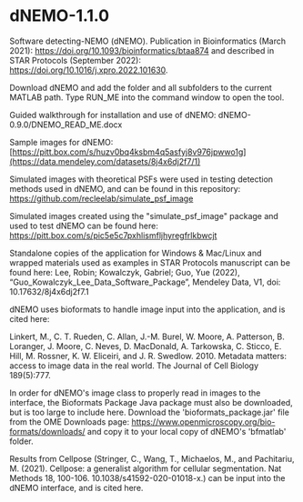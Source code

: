 # dNEMO-1.1.0
Software detecting-NEMO (dNEMO). Publication in Bioinformatics (March 2021): https://doi.org/10.1093/bioinformatics/btaa874 and described in STAR Protocols (September 2022): https://doi.org/10.1016/j.xpro.2022.101630.

Download dNEMO and add the folder and all subfolders to the current MATLAB path. Type RUN_ME into the command window to open the tool.

Guided walkthrough for installation and use of dNEMO: dNEMO-0.9.0/DNEMO_READ_ME.docx

Sample images for dNEMO: [https://pitt.box.com/s/huzv0bq4ksbm4q5asfyj8v976jpwwo1g](https://data.mendeley.com/datasets/8j4x6dj2f7/1)

Simulated images with theoretical PSFs were used in testing detection methods used in dNEMO, and can be found in this repository: https://github.com/recleelab/simulate_psf_image

Simulated images created using the "simulate_psf_image" package and used to test dNEMO can be found here: https://pitt.box.com/s/pic5e5c7pxhlismfljhyregfrlkbwcjt

Standalone copies of the application for Windows & Mac/Linux and wrapped materials used as examples in STAR Protocols manuscript can be found here: Lee, Robin; Kowalczyk, Gabriel; Guo, Yue  (2022), “Guo_Kowalczyk_Lee_Data_Software_Package”, Mendeley Data, V1, doi: 10.17632/8j4x6dj2f7.1

dNEMO uses bioformats to handle image input into the application, and is cited here:

Linkert, M., C. T. Rueden, C. Allan, J.-M. Burel, W. Moore, A. Patterson, B. Loranger, J. Moore, C. Neves, D. MacDonald, A. Tarkowska, C. Sticco, E. Hill, M. Rossner, K. W. Eliceiri, and J. R. Swedlow. 2010. Metadata matters: access to image data in the real world. The Journal of Cell Biology 189(5):777.

In order for dNEMO's image class to properly read in images to the interface, the Bioformats Package Java package must also be downloaded, but is too large to include here. Download the 'bioformats_package.jar' file from the OME Downloads page: https://www.openmicroscopy.org/bio-formats/downloads/ and copy it to your local copy of dNEMO's 'bfmatlab' folder.

Results from Cellpose (Stringer, C., Wang, T., Michaelos, M., and Pachitariu, M. (2021). Cellpose: a generalist algorithm for cellular segmentation. Nat Methods 18, 100-106. 10.1038/s41592-020-01018-x.) can be input into the dNEMO interface, and is cited here.

